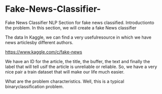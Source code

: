 # Fake-News-Classifier-
Fake News Classifier NLP
Section for fake news classified. 
Introductionto the problem. 
In this section, we will create a fake News classifier 

The data 
In Kaggle, we can find a very usefulresource in which we have news articlesby different authors. 

https://www.kaggle.com/c/fake-news



We have an ID for the article, the title, the buffer, the text and finally the label that will tell usif the article is 
unreliable or reliable.
So, we have a very nice pair a train dataset that will make our life much easier.

What are the problem characteristics.
Well, this is a typical binaryclassification problem.
